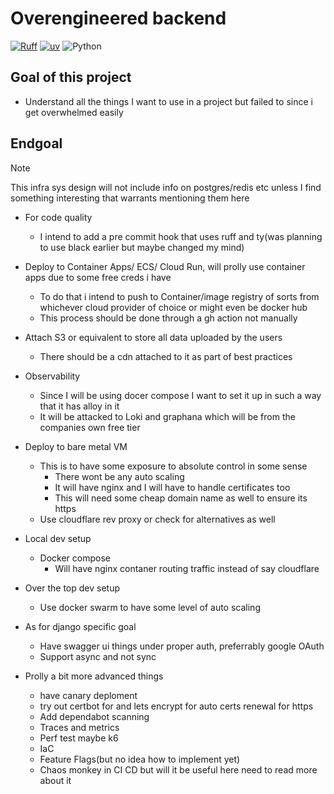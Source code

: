 # Overengineered backend
[![Ruff](https://img.shields.io/endpoint?url=https://raw.githubusercontent.com/astral-sh/ruff/main/assets/badge/v2.json)](https://github.com/astral-sh/ruff)
[![uv](https://img.shields.io/endpoint?url=https://raw.githubusercontent.com/astral-sh/uv/main/assets/badge/v0.json)](https://github.com/astral-sh/uv)
![Python](https://img.shields.io/badge/python-3.13+-blue?logo=python&style=flat-square)


## Goal of this project
- Understand all the things I want to use in a project but failed to since i get overwhelmed easily

## Endgoal
> [!Note]
> This infra sys design will not include info on postgres/redis etc unless I find something interesting that warrants mentioning them here

- For code quality
    - I intend to add a pre commit hook that uses ruff and ty(was planning to use black earlier but maybe changed my mind)

- Deploy to Container Apps/ ECS/ Cloud Run, will prolly use container apps due to some free creds i have
    - To do that i intend to push to Container/image registry of sorts from whichever cloud provider of choice or might even be docker hub
    - This process should be done through a gh action not manually

- Attach S3 or equivalent to store all data uploaded by the users
    - There should be a cdn attached to it as part of best practices

- Observability 
    - Since I will be using docer compose I want to set it up in such a way that it has alloy in it 
    - It will be attacked to Loki and graphana which will be from the companies own free tier

- Deploy to bare metal VM
    - This is to have some exposure to absolute control in some sense
        - There wont be any auto scaling
        - It will have nginx and I will have to handle certificates too
        - This will need some cheap domain name as well to ensure its https
    - Use cloudflare rev proxy or check for alternatives as well

- Local dev setup 
    - Docker compose
        - Will have nginx contaner routing traffic instead of say cloudflare

- Over the top dev setup
    - Use docker swarm to have some level of auto scaling

- As for django specific goal 
    - Have swagger ui things under proper auth, preferrably google OAuth
    - Support async and not sync

- Prolly a bit more advanced things
    - have canary deploment
    - try out certbot for and lets encrypt for auto certs renewal for https
    - Add dependabot scanning
    - Traces and metrics 
    - Perf test maybe k6
    - IaC
    - Feature Flags(but no idea how to implement yet)
    - Chaos monkey in CI CD but will it be useful here need to read more about it
